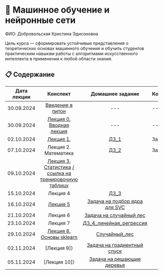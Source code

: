 # 🧠 Машинное обучение и нейронные сети 
ФИО: Добровольская Кристина Эдисоновна

Цель курса — сформировать устойчивые представления о теоретических основах машинного обучения и обучить студентов практическим навыкам работы с алгоритмами искусственного интеллекта в применении к любой области знания. 

## 📋 Содержание

Дата лекции | Конспект | Домашнее задание | Комментарий |
|:----:|:----:|:----:|----|
|30.09.2024| [Введение в питон](https://colab.research.google.com/drive/1VfQ_zl8rlCPZM97VMM5lAClFM41mcoj8?pli=1&authuser=2) |---|---|---|
|30.09.2024| [Лекция 0. Вводная лекция](https://colab.research.google.com/drive/1BROa0lWwKjJw9LQ6SCFRKQ5H-82BAkAV?pli=1&authuser=2) |---|---|---|
|02.10.2024| [Лекция 1.](https://colab.research.google.com/drive/19qJbsCXOQgKr4K9C6g4LEtuvuZFsHtRf?pli=1&authuser=2) | [ДЗ_1](https://colab.research.google.com/drive/1-8z2BuKPqfjpM71xKMugLJyHpzOzapuy#scrollTo=Q5571TQ6LS2w) | Зачтено |
|07.10.2024| Лекция 2. Математика | [ДЗ_2](https://colab.research.google.com/drive/1WP618hFutFKfF6-6TXCWeaODMMKV3mBt#scrollTo=GrwkEMOoXVP0) | Зачтено |
|09.10.2024| [Лекция 3. Статистика](https://colab.research.google.com/drive/1IbYnvXIi0X3Er9YZr915yy7pJXS6Im3h?pli=1&authuser=2) [/ссылка на тренировочную таблицу](https://drive.google.com/file/d/1JDH_zmW87T4mozLTkbg11xOIp2vCL8f7/view?usp=drive_link) | 
|15.10.2024| Лекция 4 | [ДЗ_3](https://colab.research.google.com/drive/1uIYUeJlCQj94gPjcsJnKP43TVlbR-hqK#scrollTo=T9s3E7-mo9qF)
|16.10.2024| [Лекция 5](https://colab.research.google.com/drive/13hjukXPEPqnJveXa9rJYsBJos0_d1GEl) | [Задача на подбор ядра для SVC](https://colab.research.google.com/drive/1HpH1LRic5a_wTMIqoHE3JGYDP5EBK_U7)
|21.10.2024| Лекция 6 | [Задача на случайный лес](https://colab.research.google.com/drive/1SC-qVz_VxbAQlY7ZlGaFfMlQwUbesstx)
|23.10.2024| Лекция 7 | [ДЗ_4_линейная_регрессия](https://colab.research.google.com/drive/1TZI19S2iQCIyyXulW7SelUj-yfwqvV6Y#scrollTo=6jSIhE7m-A7V)
|29.10.2024| [Лекция 8. Основы sklearn](https://colab.research.google.com/drive/1t7WNtaibecsSwycqjzcM4on-kF6DZBQc) | [Случайный_лес](https://colab.research.google.com/drive/1yyNSd7tvVPp5OmKPHUOTzUCxCHmlENto)
|02.11.2024| [Лекция 9]) | [Задача на градиентный спуск]([https://colab.research.google.com/drive/1yyNSd7tvVPp5OmKPHUOTzUCxCHmlENto](https://colab.research.google.com/drive/17DNQBjm5daqNMSR97y-ZC-4xaFB5JOSi#scrollTo=zVKa9zcWdm-p))
|05.11.2024| [Лекция 10]) | [Задача на решающие деревья](https://colab.research.google.com/drive/1yGtPDU7L2x-VSMon6Ml1XxhNOHCnQBAM)
